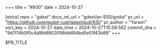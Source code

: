 +++
title = "#930"
date = 2024-10-27

[extra]
repo = "gdext"
docs_rel_url = "gdext/pr-930/godot"
pr_url = "https://github.com/godot-rust/gdext/pull/930"
pr_author = "Yarwin"
sort_key = 2024-10-27
date_time = 2024-10-27T10:58:56Z
commit_sha = "9d7f14b0f0c4d8fd8903098dd494bd5e51f43b89"
+++

$PR_TITLE
